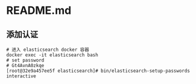# README.md

## 添加认证

```shell
# 进入 elasticsearch docker 容器
docker exec -it elasticsearch bash
# set password
# Gt4AvnA0zkqe
[root@32e9a457ee5f elasticsearch]# bin/elasticsearch-setup-passwords interactive
```
